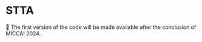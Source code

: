 # STTA

:rocket: The first version of the code will be made available after the conclusion of MICCAI 2024.
